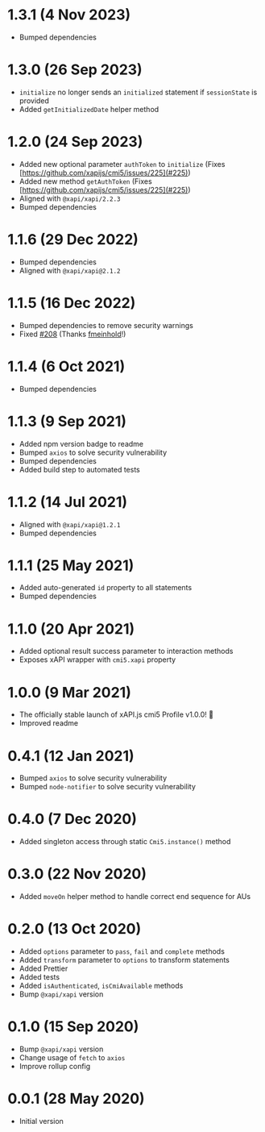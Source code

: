 # 1.3.1 (4 Nov 2023)

- Bumped dependencies

# 1.3.0 (26 Sep 2023)

- `initialize` no longer sends an `initialized` statement if `sessionState` is provided
- Added `getInitializedDate` helper method

# 1.2.0 (24 Sep 2023)

- Added new optional parameter `authToken` to `initialize` (Fixes [https://github.com/xapijs/cmi5/issues/225](#225))
- Added new method `getAuthToken` (Fixes [https://github.com/xapijs/cmi5/issues/225](#225))
- Aligned with `@xapi/xapi/2.2.3`
- Bumped dependencies

# 1.1.6 (29 Dec 2022)

- Bumped dependencies
- Aligned with `@xapi/xapi@2.1.2`

# 1.1.5 (16 Dec 2022)

- Bumped dependencies to remove security warnings
- Fixed [#208](https://github.com/xapijs/cmi5/issues/208) (Thanks [fmeinhold](https://github.com/fmeinhold)!)

# 1.1.4 (6 Oct 2021)

- Bumped dependencies

# 1.1.3 (9 Sep 2021)

- Added npm version badge to readme
- Bumped `axios` to solve security vulnerability
- Bumped dependencies
- Added build step to automated tests

# 1.1.2 (14 Jul 2021)

- Aligned with `@xapi/xapi@1.2.1`
- Bumped dependencies

# 1.1.1 (25 May 2021)

- Added auto-generated `id` property to all statements
- Bumped dependencies

# 1.1.0 (20 Apr 2021)

- Added optional result success parameter to interaction methods
- Exposes xAPI wrapper with `cmi5.xapi` property

# 1.0.0 (9 Mar 2021)

- The officially stable launch of xAPI.js cmi5 Profile v1.0.0! 🎉
- Improved readme

# 0.4.1 (12 Jan 2021)

- Bumped `axios` to solve security vulnerability
- Bumped `node-notifier` to solve security vulnerability

# 0.4.0 (7 Dec 2020)

- Added singleton access through static `Cmi5.instance()` method

# 0.3.0 (22 Nov 2020)

- Added `moveOn` helper method to handle correct end sequence for AUs

# 0.2.0 (13 Oct 2020)

- Added `options` parameter to `pass`, `fail` and `complete` methods
- Added `transform` parameter to `options` to transform statements
- Added Prettier
- Added tests
- Added `isAuthenticated`, `isCmiAvailable` methods
- Bump `@xapi/xapi` version

# 0.1.0 (15 Sep 2020)

- Bump `@xapi/xapi` version
- Change usage of `fetch` to `axios`
- Improve rollup config

# 0.0.1 (28 May 2020)

- Initial version
